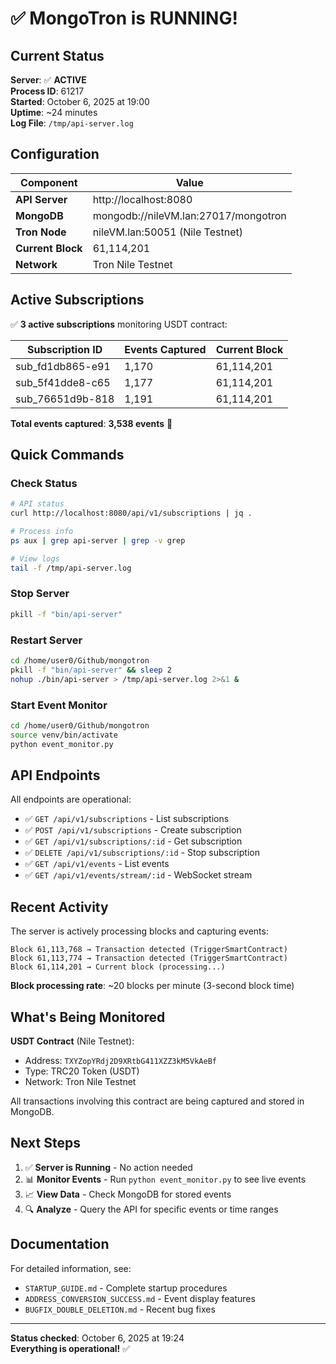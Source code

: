 # ✅ MongoTron is RUNNING!

## Current Status

**Server**: ✅ **ACTIVE**  
**Process ID**: 61217  
**Started**: October 6, 2025 at 19:00  
**Uptime**: ~24 minutes  
**Log File**: `/tmp/api-server.log`

## Configuration

| Component | Value |
|-----------|-------|
| **API Server** | http://localhost:8080 |
| **MongoDB** | mongodb://nileVM.lan:27017/mongotron |
| **Tron Node** | nileVM.lan:50051 (Nile Testnet) |
| **Current Block** | 61,114,201 |
| **Network** | Tron Nile Testnet |

## Active Subscriptions

✅ **3 active subscriptions** monitoring USDT contract:

| Subscription ID | Events Captured | Current Block |
|----------------|-----------------|---------------|
| sub_fd1db865-e91 | 1,170 | 61,114,201 |
| sub_5f41dde8-c65 | 1,177 | 61,114,201 |
| sub_76651d9b-818 | 1,191 | 61,114,201 |

**Total events captured**: **3,538 events** 🎉

## Quick Commands

### Check Status
```bash
# API status
curl http://localhost:8080/api/v1/subscriptions | jq .

# Process info
ps aux | grep api-server | grep -v grep

# View logs
tail -f /tmp/api-server.log
```

### Stop Server
```bash
pkill -f "bin/api-server"
```

### Restart Server
```bash
cd /home/user0/Github/mongotron
pkill -f "bin/api-server" && sleep 2
nohup ./bin/api-server > /tmp/api-server.log 2>&1 &
```

### Start Event Monitor
```bash
cd /home/user0/Github/mongotron
source venv/bin/activate
python event_monitor.py
```

## API Endpoints

All endpoints are operational:

- ✅ `GET /api/v1/subscriptions` - List subscriptions
- ✅ `POST /api/v1/subscriptions` - Create subscription
- ✅ `GET /api/v1/subscriptions/:id` - Get subscription
- ✅ `DELETE /api/v1/subscriptions/:id` - Stop subscription
- ✅ `GET /api/v1/events` - List events
- ✅ `GET /api/v1/events/stream/:id` - WebSocket stream

## Recent Activity

The server is actively processing blocks and capturing events:

```
Block 61,113,768 → Transaction detected (TriggerSmartContract)
Block 61,113,774 → Transaction detected (TriggerSmartContract)
Block 61,114,201 → Current block (processing...)
```

**Block processing rate**: ~20 blocks per minute (3-second block time)

## What's Being Monitored

**USDT Contract** (Nile Testnet):
- Address: `TXYZopYRdj2D9XRtbG411XZZ3kM5VkAeBf`
- Type: TRC20 Token (USDT)
- Network: Tron Nile Testnet

All transactions involving this contract are being captured and stored in MongoDB.

## Next Steps

1. ✅ **Server is Running** - No action needed
2. 📊 **Monitor Events** - Run `python event_monitor.py` to see live events
3. 📈 **View Data** - Check MongoDB for stored events
4. 🔍 **Analyze** - Query the API for specific events or time ranges

## Documentation

For detailed information, see:
- `STARTUP_GUIDE.md` - Complete startup procedures
- `ADDRESS_CONVERSION_SUCCESS.md` - Event display features
- `BUGFIX_DOUBLE_DELETION.md` - Recent bug fixes

---

**Status checked**: October 6, 2025 at 19:24  
**Everything is operational!** ✅
